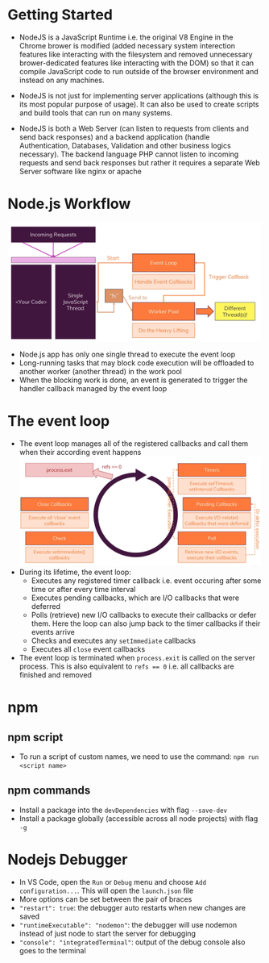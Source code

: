 # Getting Started

- NodeJS is a JavaScript Runtime i.e. the original V8 Engine in the Chrome brower is modified (added necessary system interection features like interacting with the filesystem and removed unnecessary brower-dedicated features like interacting with the DOM) so that it can compile JavaScript code to run outside of the browser environment and instead on any machines.

- NodeJS is not just for implementing server applications (although this is its most popular purpose of usage). It can also be used to create scripts and build tools that can run on many systems.

- NodeJS is both a Web Server (can listen to requests from clients and send back responses) and a backend application (handle Authentication, Databases, Validation and other business logics necessary). The backend language PHP cannot listen to incoming requests and send back responses but rather it requires a separate Web Server software like nginx or apache

# Node.js Workflow
![alt text](./img/nodejs-workflow.png "Node.js Workflow")
- Node.js app has only one single thread to execute the event loop
- Long-running tasks that may block code execution will be offloaded to another worker (another thread) in the work pool
- When the blocking work is done, an event is generated to trigger the handler callback managed by the event loop 
  
# The event loop
- The event loop manages all of the registered callbacks and call them when their according event happens
![alt text](./img/event-loop.png "Event Loop")
- During its lifetime, the event loop:
  - Executes any registered timer callback i.e. event occuring after some time or after every time interval
  - Executes pending callbacks, which are I/O callbacks that were deferred
  - Polls (retrieve) new I/O callbacks to execute their callbacks or defer them. Here the loop can also jump back to the timer callbacks if their events arrive
  - Checks and executes any `setImmediate` callbacks
  - Executes all `close` event callbacks
- The event loop is terminated when `process.exit` is called on the server process. This is also equivalent to `refs == 0` i.e. all callbacks are finished and removed

# npm 
## npm script
- To run a script of custom names, we need to use the command: `npm run <script name>`
  
## npm commands
- Install a package into the `devDependencies` with flag `--save-dev`
- Install a package globally (accessible across all node projects) with flag `-g`

# Nodejs Debugger
- In VS Code, open the `Run` or `Debug` menu and choose `Add configuration...`. This will open the `launch.json` file
- More options can be set between the pair of braces
- `"restart": true`: the debugger auto restarts when new changes are saved
- `"runtimeExecutable": "nodemon"`: the debugger will use nodemon instead of just node to start the server for debugging
- `"console": "integratedTerminal"`: output of the debug console also goes to the terminal